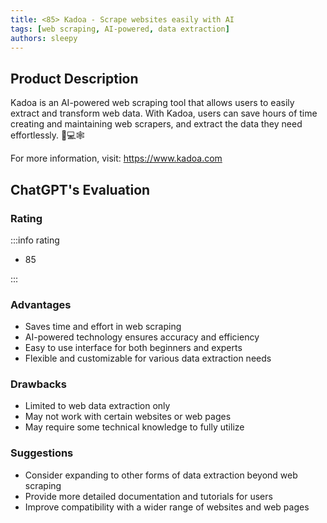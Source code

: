 ```yaml
---
title: <85> Kadoa - Scrape websites easily with AI
tags: [web scraping, AI-powered, data extraction]
authors: sleepy
---
```


## Product Description

Kadoa is an AI-powered web scraping tool that allows users to easily extract and transform web data. With Kadoa, users can save hours of time creating and maintaining web scrapers, and extract the data they need effortlessly. 🤖💻🕸️

For more information, visit: https://www.kadoa.com

## ChatGPT's Evaluation

### Rating

:::info rating

- 85

:::

### Advantages

- Saves time and effort in web scraping
- AI-powered technology ensures accuracy and efficiency
- Easy to use interface for both beginners and experts
- Flexible and customizable for various data extraction needs


### Drawbacks

- Limited to web data extraction only
- May not work with certain websites or web pages
- May require some technical knowledge to fully utilize

### Suggestions

- Consider expanding to other forms of data extraction beyond web scraping
- Provide more detailed documentation and tutorials for users
- Improve compatibility with a wider range of websites and web pages